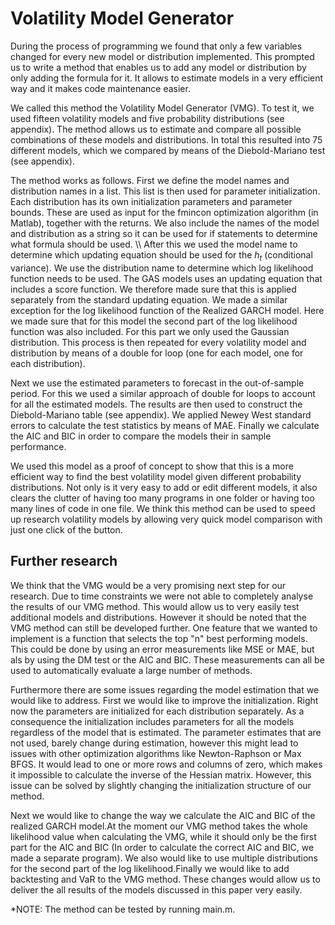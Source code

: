 # Volatility Model Generator

During the process of programming we found that only a few variables changed for every new model or distribution implemented. This prompted us to write a method that enables us to add any model or distribution by only adding the formula for it. It allows to estimate models in a very efficient way and it makes code maintenance easier. 

We called this method the Volatility Model Generator (VMG). To test it, we used fifteen volatility models and five probability distributions (see appendix). The method allows us to estimate and compare all possible combinations of these models and distributions. In total this resulted into 75 different models, which we compared by means of the Diebold-Mariano test (see appendix). 

The method works as follows. First we define the model names and distribution names in a list. This list is then used for parameter initialization. Each distribution has its own initialization parameters and parameter bounds. These are used as input for the fmincon optimization algorithm (in Matlab), together with the returns. We also include the names of the model and distribution as a string so it can be used for if statements to determine what formula should be used. \\\\
After this we used the model name to determine which updating equation should be used for the $h_t$ (conditional variance). We use the distribution name to determine which log likelihood function needs to be used. The GAS models uses an updating equation that includes a score function. We therefore made sure that this is applied separately from the standard updating equation. We made a similar exception for the log likelihood function of the Realized GARCH model. Here we made sure that for this model the second part of the log likelihood function was also included. For this part we only used the Gaussian distribution.  This process is then repeated for every volatility model and distribution by means of a double for loop (one for each model, one for each distribution). 

Next we use the estimated parameters to forecast in the out-of-sample period. For this we used a similar approach of double for loops to account for all the estimated models. The results are then used to construct the Diebold-Mariano table (see appendix). We applied Newey West standard errors to calculate the test statistics by means of MAE. Finally we calculate the AIC and BIC in order to compare the models their in sample performance. 

We used this model as a proof of concept to show that this is a more efficient way to find the best volatility model given different probability distributions. Not only is it very easy to add or edit different models, it also clears the clutter of having too many programs in one folder or having too many lines of code in one file. We think this method can be used to speed up research volatility models by allowing very quick model comparison with just one click of the button.

## Further research

We think that the VMG would be a very promising next step for our research.
Due to time constraints we were not able to completely analyse the results of our VMG method. This would allow us to very easily test additional models and distributions. 
However it should be noted that the VMG method can still be developed further. One feature that we wanted to implement is a function that selects the top "n" best performing models. This could be done by using an error measurements like MSE or MAE, but als by using the DM test or the AIC and BIC. These measurements can all be used to automatically evaluate a large number of methods. 

Furthermore there are some issues regarding the model estimation that we would like to address. First we would like to improve the initialization. Right now the parameters are initialized for each distribution separately. As a consequence the initialization includes parameters for all the models regardless of the model that is estimated. The parameter estimates that are not used, barely change during estimation, however this might lead to issues with other optimization algorithms like Newton-Raphson or Max BFGS. It would lead to one or more  rows and columns of zero, which makes it impossible to calculate the inverse of the Hessian matrix. However, this issue can be solved by slightly changing the initialization structure of our method. 

Next we would like to change the way we calculate the AIC and BIC of the realized GARCH model.At the moment our VMG method takes the whole likelihood value when calculating the VMG, while it should only be the first part for the AIC and BIC (In order to calculate the correct AIC and BIC, we made a separate program).  We also would like to use multiple distributions for the second part of the log likelihood.Finally we would like to add backtesting and VaR to the VMG method. These changes would allow us to deliver the all results of the models discussed in this paper very easily. 

*NOTE: The method can be tested by running main.m.
